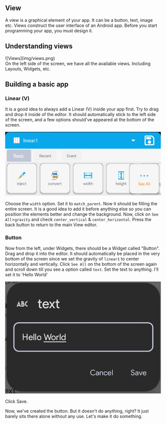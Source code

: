 ## View

A view is a graphical element of your app. It can be a button, text, image etc. Views construct the user interface of an Android app. Before you start programming your app, you must design it.

## Understanding views
<div class="screenshot">
![Views](img/views.png)
</div>
On the left side of the screen, we have all the available views. Including Layouts, Widgets, etc.

## Building a basic app
### Linear (V)
It is a good idea to always add a Linear (V) inside your app first. Try to drag and drop it inside of the editor.
It should automatically stick to the left side of the screen, and a few options should've appeared at the bottom of the screen.

![options](img/image.png)

Choose the `width` option. Set it to `match_parent`.
Now it should be filling the entire screen. It is a good idea to add it before anything else so you can position the elements better and change the background.
Now, click on `See All`>`gravity` and check `center_vertical` & `center_horizontal`.
Press the back button to return to the main View editor.

### Button

Now from the left, under Widgets, there should be a Widget called "Button". Drag and drop it into the editor.
It should automatically be placed in the very bottom of the screen since we set the gravity of `linear1` to center horizontally and vertically.
Click `See All` on the bottom of the screen again and scroll down till you see a option called `text`. Set the text to anything. I'll set it to 'Hello World'

![Text](img/text.png)

Click Save.

Now, we've created the button. But it doesn't do anything, right? It just barely sits there alone without any use. Let's make it do something.
